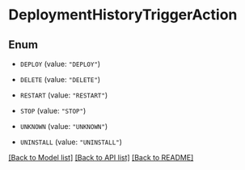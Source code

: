 # DeploymentHistoryTriggerAction

## Enum


* `DEPLOY` (value: `"DEPLOY"`)

* `DELETE` (value: `"DELETE"`)

* `RESTART` (value: `"RESTART"`)

* `STOP` (value: `"STOP"`)

* `UNKNOWN` (value: `"UNKNOWN"`)

* `UNINSTALL` (value: `"UNINSTALL"`)


[[Back to Model list]](../README.md#documentation-for-models) [[Back to API list]](../README.md#documentation-for-api-endpoints) [[Back to README]](../README.md)


